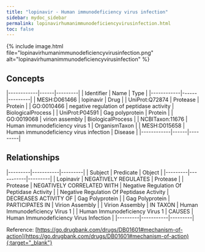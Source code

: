 ```yaml
---
title: "lopinavir - Human immunodeficiency virus infection"
sidebar: mydoc_sidebar
permalink: lopinavirhumanimmunodeficiencyvirusinfection.html
toc: false 
---
```


{% include image.html file="lopinavirhumanimmunodeficiencyvirusinfection.png" alt="lopinavirhumanimmunodeficiencyvirusinfection" %}

## Concepts

|------------|------|---------|
| Identifier | Name | Type    |
|------------|------|---------|
| MESH:D061466 | lopinavir | Drug |
| UniProt:Q72874 | Protease | Protein |
| GO:0010466 | negative regulation of peptidase activity | BiologicalProcess |
| UniProt:P04591 | Gag polyprotein | Protein |
| GO:0019068 | virion assembly | BiologicalProcess |
| NCBITaxon:11676 | Human immunodeficiency virus 1 | OrganismTaxon |
| MESH:D015658 | Human immunodeficiency virus infection | Disease |
|------------|------|---------|

## Relationships

|---------|-----------|---------|
| Subject | Predicate | Object  |
|---------|-----------|---------|
| Lopinavir | NEGATIVELY REGULATES | Protease |
| Protease | NEGATIVELY CORRELATED WITH | Negative Regulation Of Peptidase Activity |
| Negative Regulation Of Peptidase Activity | DECREASES ACTIVITY OF | Gag Polyprotein |
| Gag Polyprotein | PARTICIPATES IN | Virion Assembly |
| Virion Assembly | IN TAXON | Human Immunodeficiency Virus 1 |
| Human Immunodeficiency Virus 1 | CAUSES | Human Immunodeficiency Virus Infection |
|---------|-----------|---------|

Reference: [https://go.drugbank.com/drugs/DB01601#mechanism-of-action](https://go.drugbank.com/drugs/DB01601#mechanism-of-action){:target="_blank"}